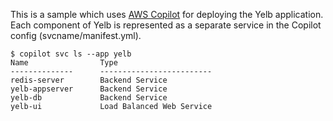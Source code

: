 This is a sample which uses [AWS Copilot](https://aws.amazon.com/containers/copilot/) for deploying
the Yelb application. Each component of Yelb is represented as a separate service in the Copilot
config (svcname/manifest.yml).

```
$ copilot svc ls --app yelb
Name                Type
--------------      -------------------------
redis-server        Backend Service
yelb-appserver      Backend Service
yelb-db             Backend Service
yelb-ui             Load Balanced Web Service
```
